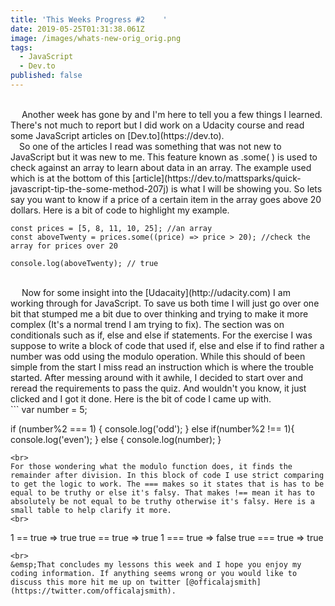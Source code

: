```yaml
---
title: 'This Weeks Progress #2    '
date: 2019-05-25T01:31:38.061Z
image: /images/whats-new-orig_orig.png
tags:
  - JavaScript
  - Dev.to
published: false
---
```

<br>
&emsp; Another week has gone by and I'm here to tell you a few things I learned.      
There's not much to report but I did work on a Udacity course and read some JavaScript articles on [Dev.to](https://dev.to).<br>
&emsp;So one of the articles I read was something that was not new to JavaScript but it was new to me. This feature known as .some( ) is used to check against an array to learn about data in an array. The example used which is at the bottom of this [article](https://dev.to/mattsparks/quick-javascript-tip-the-some-method-207j) is what I will be showing you. So lets say you want to know if a price of a certain item in the array goes above 20 dollars. Here is a bit of code to highlight my example. 
<br>

```
const prices = [5, 8, 11, 10, 25]; //an array
const aboveTwenty = prices.some((price) => price > 20); //check the 
array for prices over 20

console.log(aboveTwenty); // true 

```
<br>
&emsp; Now for some insight into the [Udacaity](http://udacity.com) I am working through for JavaScript. To save us both time I will just go over one bit that stumped me a bit due to over thinking and trying to make it more complex (It's a normal trend I am trying to fix). The section was on conditionals such as if, else and else if statements. For the exercise I was suppose to write a block of code that used if, else and else if to find rather a number was odd using the modulo operation. While this should of been simple from the start I miss read an instruction which is where the trouble started. After messing around with it awhile, I decided to start over and reread the requirements to pass the quiz. And wouldn't you know, it just clicked and I got it done. Here is the bit of code I came up with.
<br>
```
var number = 5;

if (number%2 === 1) {
    console.log('odd');
}
else if(number%2 !== 1){
    console.log('even');
}
 else {
    console.log(number);
 }

```
<br>
For those wondering what the modulo function does, it finds the remainder after division. In this block of code I use strict comparing to get the logic to work. The === makes so it states that is has to be equal to be truthy or else it's falsy. That makes !== mean it has to absolutely be not equal to be truthy otherwise it's falsy. Here is a small table to help clarify it more.
<br>
```
1 == true     => true
true == true  => true
1 === true    => false
true === true => true
```
<br>
&emsp;That concludes my lessons this week and I hope you enjoy my coding information. If anything seems wrong or you would like to discuss this more hit me up on twitter [@officalajsmith](https://twitter.com/officalajsmith). 
